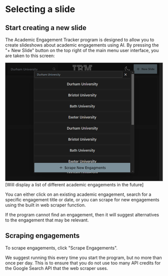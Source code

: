 # Selecting a slide

## Start creating a new slide

The Academic Engagement Tracker program is designed to allow you to create slideshows about academic engagements using AI. By pressing the "+ New Slide" button on the top right of the main menu user interface, you are taken to this screen: 

<img title="" src="images\newslide_1.png" alt="" width="640">[Will display a list of different academic engagements in the future]

You can either click on an existing academic engagement, search for a specific engagement title or date, or you can scrape for new engagements using the built in web scraper function.

If the program cannot find an engagement, then it will suggest alternatives to the engagement that may be relevant.

## Scraping engagements

To scrape engagements, click "Scrape Engagements". 

We suggest running this every time you start the program, but no more than once per day. This is to ensure that you do not use too many API credits for the Google Search API that the web scraper uses.